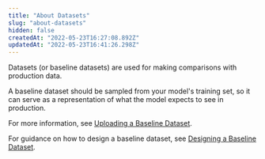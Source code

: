 ```yaml
---
title: "About Datasets"
slug: "about-datasets"
hidden: false
createdAt: "2022-05-23T16:27:08.892Z"
updatedAt: "2022-05-23T16:41:26.298Z"
---
```

Datasets (or baseline datasets) are used for making comparisons with production data.

A baseline dataset should be sampled from your model's training set, so it can serve as a representation of what the model expects to see in production.

For more information, see [Uploading a Baseline Dataset](doc:uploading-a-baseline-dataset).

For guidance on how to design a baseline dataset, see [Designing a Baseline Dataset](doc:designing-a-baseline-dataset).